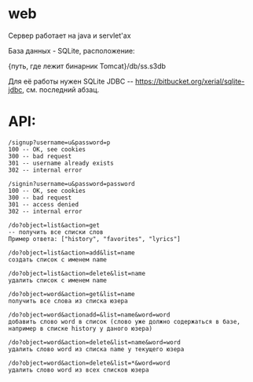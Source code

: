 web
===

Сервер работает на java и servlet'ах

База данных - SQLite, расположение:

{путь, где лежит бинарник Tomcat}/db/ss.s3db

Для её работы нужен SQLite JDBC -- https://bitbucket.org/xerial/sqlite-jdbc,
см. последний абзац.

API:
===
    /signup?username=u&password=p
    100 -- OK, see cookies
    300 -- bad request
    301 -- username already exists
    302 -- internal error

	/signin?username=u&password=password
	100 -- OK, see cookies
	300 -- bad request
	301 -- access denied
	302 -- internal error

	/do?object=list&action=get
	-- получить все списки слов
	Пример ответа: ["history", "favorites", "lyrics"]

	/do?object=list&action=add&list=name
	создать список с именем name

	/do?object=list&action=delete&list=name
	удалить список с именем name

	/do?object=word&action=get&list=name
	получить все слова из списка юзера

	/do?object=word&actionadd=&list=name&word=word
	добавить слово word в список (слово уже должно содержаться в базе, например в списке history у даного юзера)

	/do?object=word&action=delete&list=name&word=word
	удалить слово word из списка name у текущего юзера

	/do?object=word&action=delete&list=*&word=word
	удалить слово word из всех списков юзера